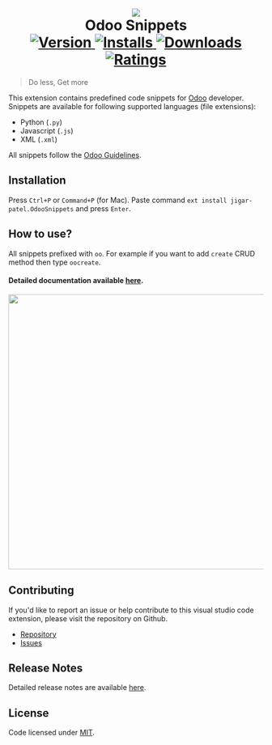 <h1 align="center">
    <a href="https://marketplace.visualstudio.com/items?itemName=jigar-patel.OdooSnippets">
        <img src="https://raw.githubusercontent.com/jat-odoo/VscOdooSnippets/master/images/icon.png"/>
    </a>
    <div>Odoo Snippets</div>
    <a href="https://marketplace.visualstudio.com/items?itemName=jigar-patel.OdooSnippets">
        <img src="https://img.shields.io/visual-studio-marketplace/v/jigar-patel.OdooSnippets.svg?label=Version&style=flat-square&color=875A7B" alt="Version"/>
    </a>
    <a href="https://marketplace.visualstudio.com/items?itemName=jigar-patel.OdooSnippets">
        <img src="https://img.shields.io/visual-studio-marketplace/i/jigar-patel.OdooSnippets.svg?label=Installs&style=flat-square&color=875A7B" alt="Installs"/>
    </a>
    <a href="https://marketplace.visualstudio.com/items?itemName=jigar-patel.OdooSnippets">
        <img src="https://img.shields.io/visual-studio-marketplace/d/jigar-patel.OdooSnippets.svg?label=Downloads&style=flat-square&color=875A7B" alt="Downloads"/>
    </a>
    <a href="https://marketplace.visualstudio.com/items?itemName=jigar-patel.OdooSnippets&ssr=false#review-details">
        <img src="https://img.shields.io/visual-studio-marketplace/r/jigar-patel.OdooSnippets.svg?label=Rating&style=flat-square&color=875A7B" alt="Ratings"/>
    </a>
</h1>

> Do less, Get more

This extension contains predefined code snippets for [Odoo](https://www.odoo.com/) developer. Snippets are available for following supported languages (file extensions):
* Python (`.py`)
* Javascript (`.js`)
* XML (`.xml`)

All snippets follow the [Odoo Guidelines](https://www.odoo.com/documentation/12.0/reference/guidelines.html).

## Installation

Press `Ctrl+P` or `Command+P` (for Mac). Paste command `ext install jigar-patel.OdooSnippets` and press `Enter`.

## How to use?

All snippets prefixed with `oo`. For example if you want to add `create` CRUD method then type `oocreate`.

#### Detailed documentation available [here](READMEDETAIL.md).

<img src="https://raw.githubusercontent.com/jat-odoo/VscOdooSnippets/master/images/demo.gif" width="624" height="544"/>

## Contributing
If you'd like to report an issue or help contribute to this visual studio code extension, please visit the repository on Github.

- [Repository](https://github.com/jat-odoo/VscOdooSnippets)
- [Issues](https://github.com/jat-odoo/VscOdooSnippets/issues)

## Release Notes

Detailed release notes are available [here](CHANGELOG.md).

## License

Code licensed under [MIT](LICENSE).